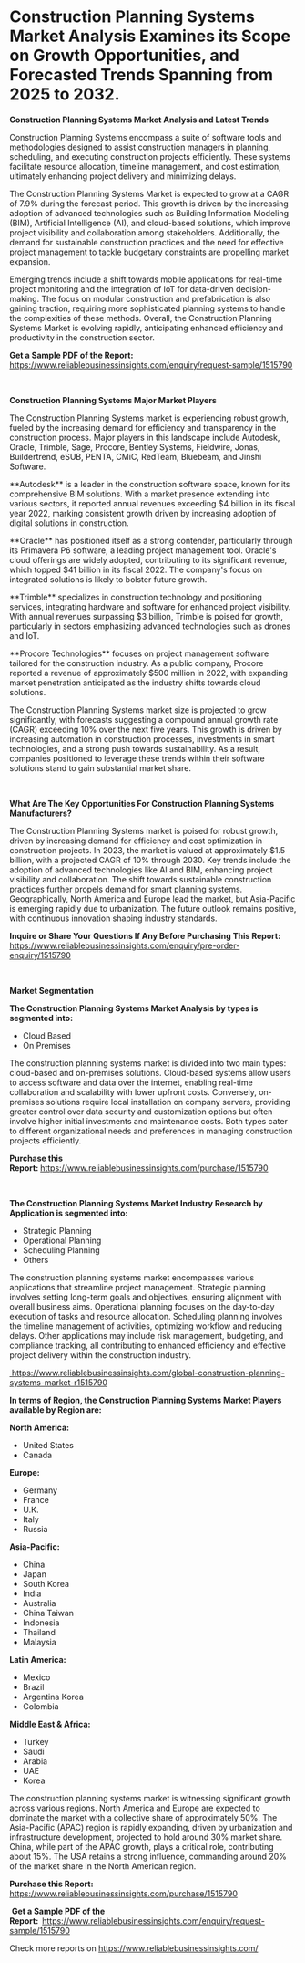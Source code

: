 <p><h1>Construction Planning Systems Market Analysis Examines its Scope on Growth Opportunities, and Forecasted Trends Spanning from 2025 to 2032.</h1></p><p><strong>Construction Planning Systems Market Analysis and Latest Trends</strong></p>
<p><p>Construction Planning Systems encompass a suite of software tools and methodologies designed to assist construction managers in planning, scheduling, and executing construction projects efficiently. These systems facilitate resource allocation, timeline management, and cost estimation, ultimately enhancing project delivery and minimizing delays.</p><p>The Construction Planning Systems Market is expected to grow at a CAGR of 7.9% during the forecast period. This growth is driven by the increasing adoption of advanced technologies such as Building Information Modeling (BIM), Artificial Intelligence (AI), and cloud-based solutions, which improve project visibility and collaboration among stakeholders. Additionally, the demand for sustainable construction practices and the need for effective project management to tackle budgetary constraints are propelling market expansion. </p><p>Emerging trends include a shift towards mobile applications for real-time project monitoring and the integration of IoT for data-driven decision-making. The focus on modular construction and prefabrication is also gaining traction, requiring more sophisticated planning systems to handle the complexities of these methods. Overall, the Construction Planning Systems Market is evolving rapidly, anticipating enhanced efficiency and productivity in the construction sector.</p></p>
<p><strong>Get a Sample PDF of the Report:&nbsp;</strong> <a href="https://www.reliablebusinessinsights.com/enquiry/request-sample/1515790?utm_campaign=3256&utm_medium=2&utm_source=Github&utm_content=ia&utm_term=29032025&utm_id=construction-planning-systems">https://www.reliablebusinessinsights.com/enquiry/request-sample/1515790</a></p>
<p>&nbsp;</p>
<p><strong>Construction Planning Systems Major Market Players</strong></p>
<p><p>The Construction Planning Systems market is experiencing robust growth, fueled by the increasing demand for efficiency and transparency in the construction process. Major players in this landscape include Autodesk, Oracle, Trimble, Sage, Procore, Bentley Systems, Fieldwire, Jonas, Buildertrend, eSUB, PENTA, CMiC, RedTeam, Bluebeam, and Jinshi Software.</p><p>**Autodesk** is a leader in the construction software space, known for its comprehensive BIM solutions. With a market presence extending into various sectors, it reported annual revenues exceeding $4 billion in its fiscal year 2022, marking consistent growth driven by increasing adoption of digital solutions in construction.</p><p>**Oracle** has positioned itself as a strong contender, particularly through its Primavera P6 software, a leading project management tool. Oracle's cloud offerings are widely adopted, contributing to its significant revenue, which topped $41 billion in its fiscal 2022. The company's focus on integrated solutions is likely to bolster future growth.</p><p>**Trimble** specializes in construction technology and positioning services, integrating hardware and software for enhanced project visibility. With annual revenues surpassing $3 billion, Trimble is poised for growth, particularly in sectors emphasizing advanced technologies such as drones and IoT.</p><p>**Procore Technologies** focuses on project management software tailored for the construction industry. As a public company, Procore reported a revenue of approximately $500 million in 2022, with expanding market penetration anticipated as the industry shifts towards cloud solutions.</p><p>The Construction Planning Systems market size is projected to grow significantly, with forecasts suggesting a compound annual growth rate (CAGR) exceeding 10% over the next five years. This growth is driven by increasing automation in construction processes, investments in smart technologies, and a strong push towards sustainability. As a result, companies positioned to leverage these trends within their software solutions stand to gain substantial market share.</p></p>
<p>&nbsp;</p>
<p><strong>What Are The Key Opportunities For Construction Planning Systems Manufacturers?</strong></p>
<p><p>The Construction Planning Systems market is poised for robust growth, driven by increasing demand for efficiency and cost optimization in construction projects. In 2023, the market is valued at approximately $1.5 billion, with a projected CAGR of 10% through 2030. Key trends include the adoption of advanced technologies like AI and BIM, enhancing project visibility and collaboration. The shift towards sustainable construction practices further propels demand for smart planning systems. Geographically, North America and Europe lead the market, but Asia-Pacific is emerging rapidly due to urbanization. The future outlook remains positive, with continuous innovation shaping industry standards.</p></p>
<p><strong>Inquire or Share Your Questions If Any Before Purchasing This Report:</strong> <a href="https://www.reliablebusinessinsights.com/enquiry/pre-order-enquiry/1515790?utm_campaign=3256&utm_medium=2&utm_source=Github&utm_content=ia&utm_term=29032025&utm_id=construction-planning-systems">https://www.reliablebusinessinsights.com/enquiry/pre-order-enquiry/1515790</a></p>
<p>&nbsp;</p>
<p><strong>Market Segmentation</strong></p>
<p><strong>The Construction Planning Systems Market Analysis by types is segmented into:</strong></p>
<p><ul><li>Cloud Based</li><li>On Premises</li></ul></p>
<p><p>The construction planning systems market is divided into two main types: cloud-based and on-premises solutions. Cloud-based systems allow users to access software and data over the internet, enabling real-time collaboration and scalability with lower upfront costs. Conversely, on-premises solutions require local installation on company servers, providing greater control over data security and customization options but often involve higher initial investments and maintenance costs. Both types cater to different organizational needs and preferences in managing construction projects efficiently.</p></p>
<p><strong>Purchase this Report:&nbsp;</strong><a href="https://www.reliablebusinessinsights.com/purchase/1515790?utm_campaign=3256&utm_medium=2&utm_source=Github&utm_content=ia&utm_term=29032025&utm_id=construction-planning-systems">https://www.reliablebusinessinsights.com/purchase/1515790</a></p>
<p>&nbsp;</p>
<p><strong>The Construction Planning Systems Market Industry Research by Application is segmented into:</strong></p>
<p><ul><li>Strategic Planning</li><li>Operational Planning</li><li>Scheduling Planning</li><li>Others</li></ul></p>
<p><p>The construction planning systems market encompasses various applications that streamline project management. Strategic planning involves setting long-term goals and objectives, ensuring alignment with overall business aims. Operational planning focuses on the day-to-day execution of tasks and resource allocation. Scheduling planning involves the timeline management of activities, optimizing workflow and reducing delays. Other applications may include risk management, budgeting, and compliance tracking, all contributing to enhanced efficiency and effective project delivery within the construction industry.</p></p>
<p><a href="https://www.reliablebusinessinsights.com/global-construction-planning-systems-market-r1515790?utm_campaign=3256&utm_medium=2&utm_source=Github&utm_content=ia&utm_term=29032025&utm_id=construction-planning-systems">&nbsp;https://www.reliablebusinessinsights.com/global-construction-planning-systems-market-r1515790</a></p>
<p><strong>In terms of Region, the Construction Planning Systems Market Players available by Region are:</strong></p>
<p>
    <p> <strong> North America: </strong>
        <ul>
            <li>United States</li>
            <li>Canada</li>
        </ul>
        </p> 
    <p> <strong> Europe: </strong>
        <ul>
            <li>Germany</li>
            <li>France</li>
            <li>U.K.</li>
            <li>Italy</li>
            <li>Russia</li>
        </ul>
        </p> 
    <p> <strong> Asia-Pacific: </strong>
        <ul>
            <li>China</li>
            <li>Japan</li>
            <li>South Korea</li>
            <li>India</li>
            <li>Australia</li>
            <li>China Taiwan</li>
            <li>Indonesia</li>
            <li>Thailand</li>
            <li>Malaysia</li>
        </ul>
        </p> 
    <p> <strong> Latin America: </strong>
        <ul>
            <li>Mexico</li>
            <li>Brazil</li>
            <li>Argentina Korea</li>
            <li>Colombia</li>
        </ul>
        </p> 
    <p> <strong> Middle East & Africa: </strong>
        <ul>
            <li>Turkey</li>
            <li>Saudi</li>
            <li>Arabia</li>
            <li>UAE</li>
            <li>Korea</li>
        </ul>
    </p>
    </p>
<p><p>The construction planning systems market is witnessing significant growth across various regions. North America and Europe are expected to dominate the market with a collective share of approximately 50%. The Asia-Pacific (APAC) region is rapidly expanding, driven by urbanization and infrastructure development, projected to hold around 30% market share. China, while part of the APAC growth, plays a critical role, contributing about 15%. The USA retains a strong influence, commanding around 20% of the market share in the North American region.</p></p>
<p><strong>Purchase this Report: </strong><a href="https://www.reliablebusinessinsights.com/purchase/1515790?utm_campaign=3256&utm_medium=2&utm_source=Github&utm_content=ia&utm_term=29032025&utm_id=construction-planning-systems">https://www.reliablebusinessinsights.com/purchase/1515790</a></p>
<p>&nbsp;<strong>Get a Sample PDF of the Report:&nbsp;&nbsp;</strong><a href="https://www.reliablebusinessinsights.com/enquiry/request-sample/1515790?utm_campaign=3256&utm_medium=2&utm_source=Github&utm_content=ia&utm_term=29032025&utm_id=construction-planning-systems">https://www.reliablebusinessinsights.com/enquiry/request-sample/1515790</a></p>
<p><strong></strong></p>
<p>Check more reports on <a href="https://www.reliablebusinessinsights.com/?utm_campaign=3256&utm_medium=2&utm_source=Github&utm_content=ia&utm_term=29032025&utm_id=construction-planning-systems">https://www.reliablebusinessinsights.com/</a></p>